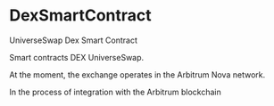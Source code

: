 # DexSmartContract
UniverseSwap Dex Smart Contract



Smart contracts DEX UniverseSwap.

At the moment, the exchange operates in the Arbitrum Nova network.

In the process of integration with the Arbitrum blockchain
